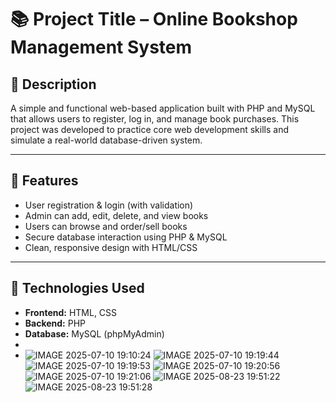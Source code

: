 # 📚 Project Title – Online Bookshop Management System

## 📄 Description
A simple and functional web-based application built with PHP and MySQL that allows users to register, log in, and manage book purchases. This project was developed to practice core web development skills and simulate a real-world database-driven system.

---

## 🚀 Features
- User registration & login (with validation)
- Admin can add, edit, delete, and view books
- Users can browse and order/sell books
- Secure database interaction using PHP & MySQL
- Clean, responsive design with HTML/CSS

---

## 🔧 Technologies Used
- **Frontend:** HTML, CSS
- **Backend:** PHP
- **Database:** MySQL (phpMyAdmin)
-
- ![IMAGE 2025-07-10 19:10:24](https://github.com/user-attachments/assets/bb9a6e58-b721-4ca3-89c8-d51d0a730120)
![IMAGE 2025-07-10 19:19:44](https://github.com/user-attachments/assets/2b5b11dc-5b99-4a84-94ab-36abdaff5429)
![IMAGE 2025-07-10 19:19:53](https://github.com/user-attachments/assets/824df691-9d6e-4984-b69f-c0a7bd41079d)
![IMAGE 2025-07-10 19:20:56](https://github.com/user-attachments/assets/ae762227-25f5-4082-91a2-c1c887c65544)
![IMAGE 2025-07-10 19:21:06](https://github.com/user-attachments/assets/d68e4ac0-9045-4bea-9158-58a42dbb7164)
![IMAGE 2025-08-23 19:51:22](https://github.com/user-attachments/assets/bef7fade-f8ce-43d4-b4dd-d7c62d945e08)
![IMAGE 2025-08-23 19:51:28](https://github.com/user-attachments/assets/03ad0730-dcf7-468a-a2cd-4c307cd40048)

